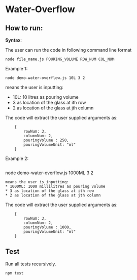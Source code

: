# Water-Overflow
## How to run:

**Syntax**:

The user can run the code in following command line format
```
node file_name.js POURING_VOLUME ROW_NUM COL_NUM
```

Example 1:

```
node demo-water-overflow.js 10L 3 2
```
means the user is inputting:
* 10L: 10 litres as pouring volume 
* 3 as location of the glass at ith row 
* 2 as location of the glass at jth column

The code will extract the user supplied arguments as:
```
    {
        rowNum: 3,
        columnNum: 2,
        pouringVolume : 250,
        pouringVolumeUnit: "ml"
    }
```

Example 2:

```
```
node demo-water-overflow.js 1000ML 3 2
```
means the user is inputting:
* 1000ML: 1000 millilitres as pouring volume 
* 3 as location of the glass at ith row 
* 2 as location of the glass at jth column
```

The code will extract the user supplied arguments as:
```
    {
        rowNum: 3,
        columnNum: 2,
        pouringVolume : 1000,
        pouringVolumeUnit: "ml"
    }
```
## Test
Run all tests recursively.
```
npm test
```